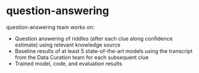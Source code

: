 # question-answering
question-answering team works on:
- Question answering of riddles (after each clue along confidence estimate) using relevant knowledge source
- Baseline results of at least 5 state-of-the-art models using the transcript from the Data Curation team for each subsequent clue
- Trained model, code, and evaluation results
